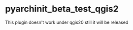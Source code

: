 pyarchinit_beta_test_qgis2
==========================

This plugin doesn't work under qgis20 still it will be released
